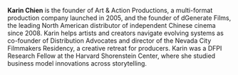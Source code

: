 **Karin Chien** is the founder of Art & Action Productions, a multi-format production company launched in 2005, and the founder of dGenerate Films, the leading North American distributor of independent Chinese cinema since 2008. Karin helps artists and creators navigate evolving systems as co-founder of Distribution Advocates and director of the Nevada City Filmmakers Residency, a creative retreat for producers. Karin was a DFPI Research Fellow at the Harvard Shorenstein Center, where she studied business model innovations across storytelling.